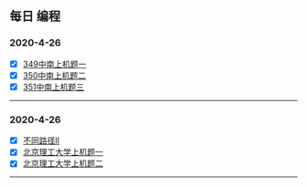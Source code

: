 ##                                               每日 编程

###   2020-4-26                           

- [x] [349中南上机题一](https://github.com/guying100/CodeDay/blob/master/Code349.cpp)
- [x] [350中南上机题二](https://github.com/guying100/CodeDay/blob/master/Code345.cpp)
- [x] [351中南上机题三](https://github.com/guying100/CodeDay/blob/master/Code345.cpp)

------

###    2020-4-26   

- [x] [不同路径II](https://github.com/guying100/Code63/tree/master/src/com/codeday)
- [x] [北京理工大学上机题一](https://github.com/guying100/day2/blob/master/day2/Code352.cpp)
- [x] [北京理工大学上机题二](https://github.com/guying100/day2/blob/master/day2/Code353.cpp)

------


